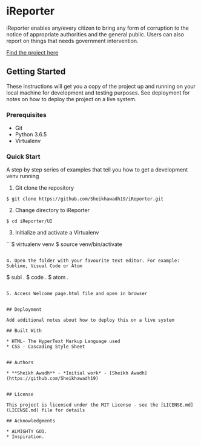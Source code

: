 # iReporter

iReporter enables any/every citizen to bring any form of corruption to the notice of appropriate authorities and the general public. Users can also report on things that needs government intervention.

[Find the project here](https://sheikhawadh19.github.io/iReporter/)

## Getting Started

These instructions will get you a copy of the project up and running on your local machine for development and testing purposes. See deployment for notes on how to deploy the project on a live system.

### Prerequisites

 * Git
 * Python 3.6.5
 * Virtualenv


### Quick Start

A step by step series of examples that tell you how to get a development venv running

1. Git clone the repository

```
$ git clone https://github.com/Sheikhawadh19/iReporter.git
```

2. Change directory to iReporter

```
$ cd iReporter/UI
```

3. Initialize and activate a Virtualenv

``
$ virtualenv venv
$ source venv/bin/activate
```

4. Open the folder with your favourite text editor. For example: Sublime, Visual Code or Atom

```
$ subl .
$ code .
$ atom .
```

5. Access Welcome page.html file and open in browser


## Deployment

Add additional notes about how to deploy this on a live system

## Built With

* HTML- The HyperText Markup Language used
* CSS - Cascading Style Sheet


## Authors

* **Sheikh Awadh** - *Initial work* - [Sheikh Awadh](https://github.com/Sheikhawadh19)


## License

This project is licensed under the MIT License - see the [LICENSE.md](LICENSE.md) file for details

## Acknowledgments

* ALMIGHTY GOD.
* Inspiration.

